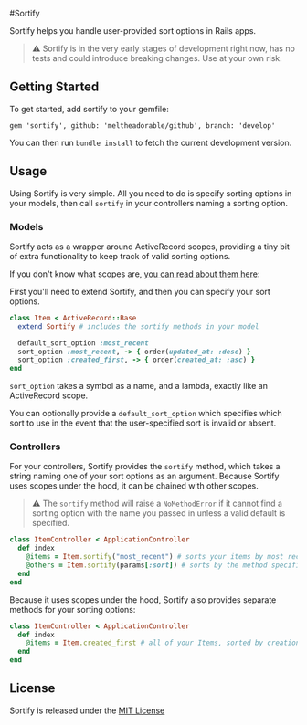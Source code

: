 #Sortify

Sortify helps you handle user-provided sort options in Rails apps.

> :warning: Sortify is in the very early stages of development right now, has no tests and could introduce breaking changes. Use at your own risk.

## Getting Started

To get started, add sortify to your gemfile:

`gem 'sortify', github: 'meltheadorable/github', branch: 'develop'`

You can then run `bundle install` to fetch the current development version.

## Usage

Using Sortify is very simple. All you need to do is specify sorting options in your models, then call `sortify` in your controllers naming a sorting option.

### Models

Sortify acts as a wrapper around ActiveRecord scopes, providing a tiny bit of extra functionality to keep track of valid sorting options.

If you don't know what scopes are, [you can read about them here](http://guides.rubyonrails.org/active_record_querying.html#scopes):

First you'll need to extend Sortify, and then you can specify your sort options.

```ruby
class Item < ActiveRecord::Base
  extend Sortify # includes the sortify methods in your model

  default_sort_option :most_recent
  sort_option :most_recent, -> { order(updated_at: :desc) }
  sort_option :created_first, -> { order(created_at: :asc) }
end
```

`sort_option` takes a symbol as a name, and a lambda, exactly like an ActiveRecord scope.

You can optionally provide a `default_sort_option` which specifies which sort to use in the event that the user-specified sort is invalid or absent.


### Controllers

For your controllers, Sortify provides the `sortify` method, which takes a string naming one of your sort options as an argument. Because Sortify uses scopes under the hood, it can be chained with other scopes.

> :warning: The `sortify` method will raise a `NoMethodError` if it cannot find a sorting option with the name you passed in unless a valid default is specified.

```ruby
class ItemController < ApplicationController
  def index
    @items = Item.sortify("most_recent") # sorts your items by most recent
    @others = Item.sortify(params[:sort]) # sorts by the method specified in the params
  end
end
```

Because it uses scopes under the hood, Sortify also provides separate methods for your sorting options:

```ruby
class ItemController < ApplicationController
  def index
    @items = Item.created_first # all of your Items, sorted by creation date
  end
end
```

## License

Sortify is released under the [MIT License](LICENSE)
